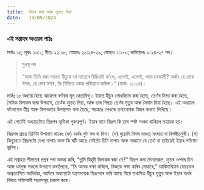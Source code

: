 ```yaml
---
title:  বিচাৰ কৰা আৰু ক্ৰুচত দিয়া
date:   14/09/2024
---
```


### এই সপ্তাহৰ অধ্যয়ন পাঠঃ
মাৰ্কঃ ১৫; লূকঃ ১৩:১; গীতঃ ২২:১৮; যোহনঃ ২০:২৪-২৯; যোহনঃ ১:১-৩; দানিয়েলঃ ৯:২৪-২৭ পদ।

> <p>মুখস্থ পদ</p>
> “আৰু তিনি বজা সময়ত যীচুৱে বৰ মাতেৰে ৰিঙিয়াই ক’লে, এলোই, এলোই, লামা চবক্তানী? অৰ্থাৎ হে মোৰ ঈশ্বৰ, হে মোৰ ঈশ্বৰ, কি নিমিত্তে মোক পৰিত্যাগ কৰিলা।” (মাৰ্কঃ ১৫:৩৪)।

মাৰ্কঃ ১৫ অধ্যায় হৈছে আৱেগৰ বৰ্ণনাৰ মূল কেন্দ্ৰবিন্দু। ইয়াত যীচুৰ সোধবিচাৰ কৰা হৈছে, তেওঁৰ নিন্দা কৰা হৈছে, সৈনিক বিলাকৰ দ্বাৰা উপহাস, তেওঁক ক্ৰুচত দিয়া, আৰু তাৰ পিছত তেওঁৰ মৃতু্য আৰু মৈদাম দিয়া হৈছে। এই অধ্যায়ৰ ঘটনাবোৰ তীব্ৰ আৰু বিশদভাৱে উপস্থাপন কৰা হৈছে, সম্ভৱতঃ লেখকে তথ্যবোৰক নিজৰ কথাত লিখিছে।

এই গোটেই অধ্যায়টোত বিদ্ৰূপৰ ভূমিকা গুৰুত্বপূৰ্ণ। ইয়াৰ বাবে বিদ্ৰূপ কি তাৰ স্পষ্ট সংজ্ঞা থাকিলে সহায়ক হয়।

বিদ্ৰূপৰ প্ৰায়ে তিনিটা উপাদান থাকেঃ (ক) অৰ্থৰ দুটা স্তৰ বা দিশ। (খ) দুয়োটা দিশৰ মাজত সংঘাত বা বিপৰীতমুখী। (গ) কিছুমানে বিদ্ৰূপটো দেখা নাপায় আৰু কি ঘটি আছে সেইটো চিনি নাপায় আৰু নাজানে যে তেওঁ বা তাইয়েই ইয়াৰ পৰিণাম ভুগিব।

এই সপ্তাহত পীলাতৰ প্ৰশ্নৰ পৰা আৰম্ভ কৰি, “তুমি যিহূদী বিলাকৰ ৰজা নে?” বিদ্ৰূপ কৰা সৈন্যসকল, ক্ৰুচৰ ওপৰৰ চিন আৰু ধৰ্মগুৰু সকলে উপহাস কৰালৈকে, “সি আনক ৰক্ষা কৰিলে, নিজকে ৰক্ষা কৰিব নোৱাৰে,” আৰিমাথিয়াৰ যোচেফৰ অপ্ৰত্যাশিত আবিৰ্ভাৱ, আদিৰে অধ্যায়টো যন্ত্ৰণাদায়ক বিদ্ৰূপেৰে ভৰি আছে যিয়ে তথাপিও যীচুৰ মৃতু্য আৰু ইয়াৰ অৰ্থৰ বিষয়ে শক্তিশালী সত্যসমূহ প্ৰকাশ কৰে।